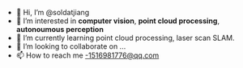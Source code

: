 - 👋 Hi, I’m @soldatjiang
- 👀 I’m interested in **computer vision**, **point cloud processing**, **autonoumous perception**
- 🌱 I’m currently learning point cloud processing, laser scan SLAM.
- 💞️ I’m looking to collaborate on ...
- 📫 How to reach me 
  -1516981776@qq.com

<!---
soldatjiang/soldatjiang is a ✨ special ✨ repository because its `README.md` (this file) appears on your GitHub profile.
You can click the Preview link to take a look at your changes.
--->
